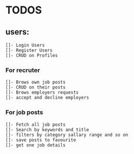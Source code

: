 # TODOS
## users:
    []- Login Users
    []- Register Users
    []- CRUD on Profiles
### For recruter
    []- Brows own job posts
    []- CRUD on their posts
    []- Brows employers requests
    []- accept and decline employers

### For job posts
    []- Fetch all job posts
    []- Search by keywords and title
    []- filters by category sallary range and so on
    []- save posts to favourite
    []- get one job details

